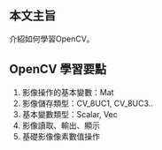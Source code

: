 ## 本文主旨
介紹如何學習OpenCV。

## OpenCV 學習要點
1. 影像操作的基本變數：Mat
3. 影像儲存類型：CV_8UC1, CV_8UC3.. 
5. 基本變數類型：Scalar, Vec
6. 影像讀取、輸出、顯示
7. 基礎影像像素數值操作
